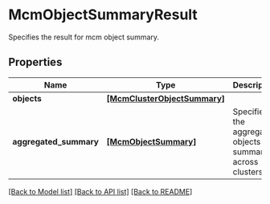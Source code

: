 # McmObjectSummaryResult

Specifies the result for mcm object summary.

## Properties
Name | Type | Description | Notes
------------ | ------------- | ------------- | -------------
**objects** | [**[McmClusterObjectSummary]**](McmClusterObjectSummary.md) |  | [optional] 
**aggregated_summary** | [**[McmObjectSummary]**](McmObjectSummary.md) | Specifies the aggregated objects summary across clusters. | [optional] 

[[Back to Model list]](../README.md#documentation-for-models) [[Back to API list]](../README.md#documentation-for-api-endpoints) [[Back to README]](../README.md)


